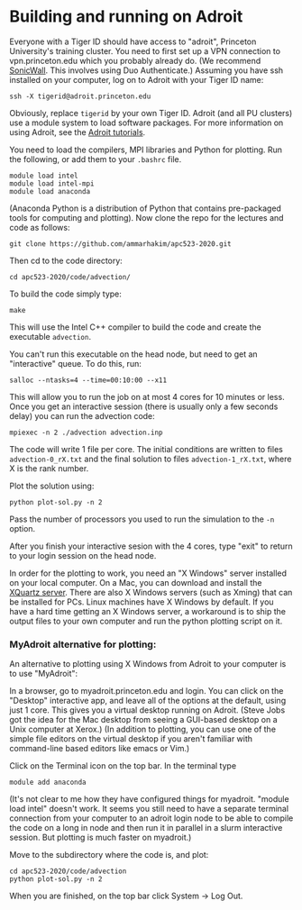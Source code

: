 # Building and running on Adroit

Everyone with a Tiger ID should have access to "adroit", Princeton
University's training cluster.  You need to first set up a VPN
connection to vpn.princeton.edu which you probably already do.
(We recommend 
[SonicWall](https://princeton.service-now.com/snap?sys_id=6023&id=kb_article).
This involves using Duo Authenticate.) Assuming you have ssh 
installed on your computer, log on to Adroit with your Tiger
ID name:

```
ssh -X tigerid@adroit.princeton.edu
```

Obviously, replace ```tigerid``` by your own Tiger ID. Adroit (and all
PU clusters) use a module system to load software packages. For more
information on using Adroit, see the [Adroit
tutorials](https://researchcomputing.princeton.edu/computational-hardware/adroit/tutorials).


You need to load the compilers, MPI libraries and Python for
plotting. Run the following, or add them to your ```.bashrc``` file.

```
module load intel
module load intel-mpi
module load anaconda
```

(Anaconda Python is a distribution of Python that contains
pre-packaged tools for computing and plotting). Now clone the repo for
the lectures and code as follows:

```
git clone https://github.com/ammarhakim/apc523-2020.git
```

Then cd to the code directory:

```
cd apc523-2020/code/advection/
```

To build the code simply type:

```
make
```

This will use the Intel C++ compiler to build the code and create the
executable ```advection```.

You can't run this executable on the head node, but need to get an
"interactive" queue. To do this, run:

```
salloc --ntasks=4 --time=00:10:00 --x11
```

This will allow you to run the job on at most 4 cores for 10 minutes
or less. Once you get an interactive session (there is usually only 
a few seconds delay) you can run the advection code:

```
mpiexec -n 2 ./advection advection.inp
```

The code will write 1 file per core. The initial conditions are
written to files ```advection-0_rX.txt``` and the final solution to
files ```advection-1_rX.txt```, where X is the rank number.

Plot the solution using:

```
python plot-sol.py -n 2
```

Pass the number of processors you used to run the simulation to the
```-n``` option.

After you finish your interactive sesion with the 4 cores, type 
"exit" to return to your login session on the head node.

In order for the plotting to work, you need an "X Windows" server
installed on your local computer.  On a Mac, you can download and
install the [XQuartz
server](https://support.apple.com/en-us/HT201341).  There are also X
Windows servers (such as Xming) that can be installed for PCs. Linux
machines have X Windows by default. If you have a hard time getting an
X Windows server, a workaround is to ship the output files to your own
computer and run the python plotting script on it.


### MyAdroit alternative for plotting:

An alternative to plotting using X Windows from Adroit to your
computer is to use "MyAdroit":

In a browser, go to myadroit.princeton.edu and login.  You can click
on the "Desktop" interactive app, and leave all of the options at the
default, using just 1 core.  This gives you a virtual desktop running
on Adroit.  (Steve Jobs got the idea for the Mac desktop from seeing
a GUI-based desktop on a Unix computer at Xerox.)  (In addition to
plotting, you can use one of the simple file editors on the virtual
desktop if you aren't familiar with command-line based editors like
emacs or Vim.)

Click on the Terminal icon on the top bar.  In the terminal type

```
module add anaconda
```

(It's not clear to me how they have configured things for myadroit.
"module load intel" doesn't work.  It seems you still need to have a
separate terminal connection from your computer to an adroit login
node to be able to compile the code on a long in node and then run
it in parallel in a slurm interactive session.  But plotting is much
faster on myadroit.)

Move to the subdirectory where the code is, and plot:

```
cd apc523-2020/code/advection
python plot-sol.py -n 2
```

When you are finished, on the top bar click System -> Log Out.
